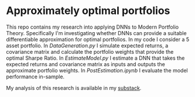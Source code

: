 # Approximately optimal portfolios

This repo contains my research into applying DNNs to Modern Portfolio Theory. Specifically I'm investigating whether DNNs can provide a suitable differentiable approximation for optimal portfolios. In my code I consider a 5 asset portfolio. In _DataGeneration.py_ I simulate expected returns, a covariance matrix and calculate the portfolio weights that provide the optimal Sharpe Ratio. In _EstimateModel.py_ I estimate a DNN that takes the expected returns and covariance matrix as inputs and outputs the approximate portfolio weights. In _PostEstimation.ipynb_ I evaluate the model performance in-sample.

My analysis of this research is available in my [substack](https://indiequant.substack.com/p/approximately-optimal-portfolios).

